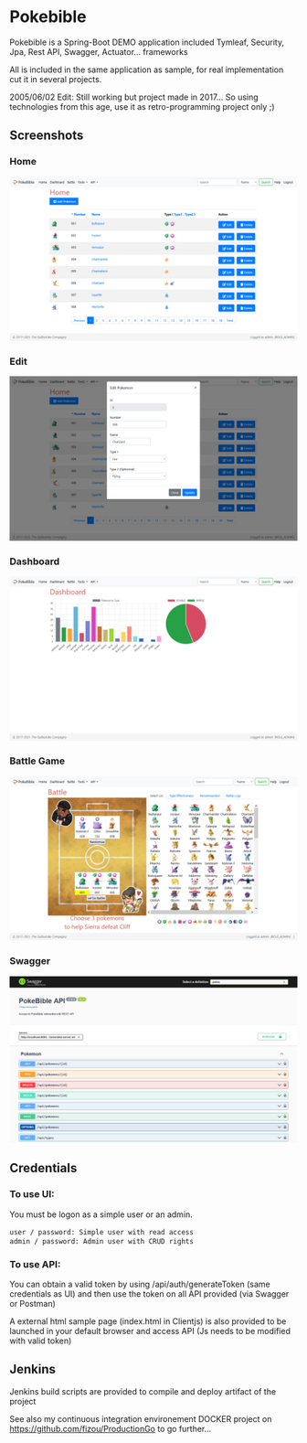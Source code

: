 # Pokebible
Pokebible is a Spring-Boot DEMO application included Tymleaf, Security, Jpa, Rest API, Swagger, Actuator... frameworks 

All is included in the same application as sample, for real implementation cut it in several projects.

2005/06/02 Edit: Still working but project made in 2017... So using technologies from this age, use it as retro-programming project only ;)

## Screenshots

### Home
![Home](screenshots/home.png)

### Edit
![Edit](screenshots/edit.png)

### Dashboard
![dashboard](screenshots/dashboard.png)

### Battle Game
![battle](screenshots/battle.png)

### Swagger
![swagger](screenshots/swagger.png)


## Credentials

### To use UI: 

You must be logon as a simple user or an admin.

    user / password: Simple user with read access
    admin / password: Admin user with CRUD rights

### To use API:

You can obtain a valid token by using /api/auth/generateToken (same credentials as UI) and then use the token on all API provided (via Swagger or Postman)

A external html sample page (index.html in Clientjs) is also provided to be launched in your default browser and access API (Js needs to be modified with valid token)

## Jenkins

Jenkins build scripts are provided to compile and deploy artifact of the project

See also my continuous integration environement DOCKER project on https://github.com/fizou/ProductionGo to go further...

